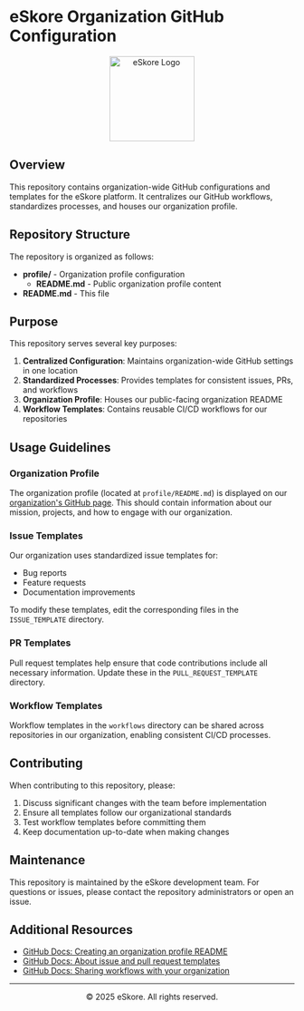 # eSkore Organization GitHub Configuration

<div align="center">
  <img src="https://github.com/eSkore-App/eskore-frontend/blob/main/public/images/logos/eskore-logo.png?raw=true" alt="eSkore Logo" width="150">
</div>

## Overview

This repository contains organization-wide GitHub configurations and templates for the eSkore platform. It centralizes our GitHub workflows, standardizes processes, and houses our organization profile.

## Repository Structure

The repository is organized as follows:

- **profile/** - Organization profile configuration
  - **README.md** - Public organization profile content
- **README.md** - This file

## Purpose

This repository serves several key purposes:

1. **Centralized Configuration**: Maintains organization-wide GitHub settings in one location
2. **Standardized Processes**: Provides templates for consistent issues, PRs, and workflows
3. **Organization Profile**: Houses our public-facing organization README
4. **Workflow Templates**: Contains reusable CI/CD workflows for our repositories

## Usage Guidelines

### Organization Profile

The organization profile (located at `profile/README.md`) is displayed on our [organization's GitHub page](https://github.com/eSkore-App). This should contain information about our mission, projects, and how to engage with our organization.

### Issue Templates

Our organization uses standardized issue templates for:
- Bug reports
- Feature requests
- Documentation improvements

To modify these templates, edit the corresponding files in the `ISSUE_TEMPLATE` directory.

### PR Templates

Pull request templates help ensure that code contributions include all necessary information. Update these in the `PULL_REQUEST_TEMPLATE` directory.

### Workflow Templates

Workflow templates in the `workflows` directory can be shared across repositories in our organization, enabling consistent CI/CD processes.

## Contributing

When contributing to this repository, please:

1. Discuss significant changes with the team before implementation
2. Ensure all templates follow our organizational standards
3. Test workflow templates before committing them
4. Keep documentation up-to-date when making changes

## Maintenance

This repository is maintained by the eSkore development team. For questions or issues, please contact the repository administrators or open an issue.

## Additional Resources

- [GitHub Docs: Creating an organization profile README](https://docs.github.com/en/organizations/collaborating-with-groups-in-organizations/customizing-your-organizations-profile)
- [GitHub Docs: About issue and pull request templates](https://docs.github.com/en/communities/using-templates-to-encourage-useful-issues-and-pull-requests)
- [GitHub Docs: Sharing workflows with your organization](https://docs.github.com/en/actions/using-workflows/sharing-workflows-with-your-organization)

---

<div align="center">
  <p>© 2025 eSkore. All rights reserved.</p>
</div>
